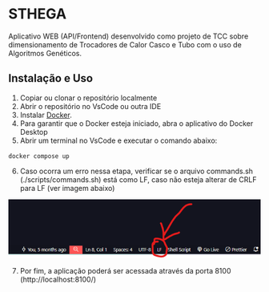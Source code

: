 # STHEGA

Aplicativo WEB (API/Frontend) desenvolvido como projeto de TCC sobre dimensionamento de Trocadores de Calor Casco e Tubo com o uso de Algoritmos Genéticos.

## Instalação e Uso

1. Copiar ou clonar o repositório localmente
2. Abrir o repositório no VsCode ou outra IDE
3. Instalar [Docker](https://www.docker.com/products/docker-desktop/).
4. Para garantir que o Docker esteja iniciado, abra o aplicativo do Docker Desktop
5. Abrir um terminal no VsCode e executar o comando abaixo:

```
docker compose up
```

6. Caso ocorra um erro nessa etapa, verificar se o arquivo commands.sh (./scripts/commands.sh) está como LF, caso não esteja alterar de CRLF para LF (ver imagem abaixo)

![Alt ou título da imagem](data\web\media\lf_to_crlf.png)

7. Por fim, a aplicação poderá ser acessada através da porta 8100 (http://localhost:8100/)

